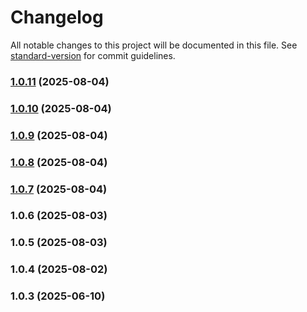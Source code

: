 # Changelog

All notable changes to this project will be documented in this file. See [standard-version](https://github.com/conventional-changelog/standard-version) for commit guidelines.

### [1.0.11](https://github.com/ds2pro/waradalan-app/compare/v1.0.10...v1.0.11) (2025-08-04)

### [1.0.10](https://github.com/ds2pro/waradalan-app/compare/v1.0.9...v1.0.10) (2025-08-04)

### [1.0.9](https://github.com/ds2pro/waradalan-app/compare/v1.0.8...v1.0.9) (2025-08-04)

### [1.0.8](https://github.com/ds2pro/waradalan-app/compare/v1.0.7...v1.0.8) (2025-08-04)

### [1.0.7](https://github.com/ds2pro/waradalan-app/compare/v1.0.4...v1.0.7) (2025-08-04)

### 1.0.6 (2025-08-03)

### 1.0.5 (2025-08-03)

### 1.0.4 (2025-08-02)

### 1.0.3 (2025-06-10)
